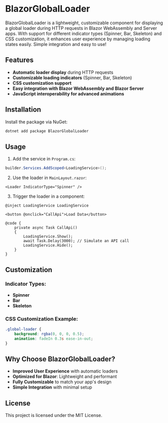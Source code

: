 # BlazorGlobalLoader
 BlazorGlobalLoader is a lightweight, customizable component for displaying a global loader during HTTP requests in Blazor WebAssembly and Server apps. With support for different indicator types (Spinner, Bar, Skeleton) and CSS customization, it enhances user experience by managing loading states easily. Simple integration and easy to use!

## Features

- **Automatic loader display** during HTTP requests
- **Customizable loading indicators** (Spinner, Bar, Skeleton)
- **CSS customization support**
- **Easy integration with Blazor WebAssembly and Blazor Server**
- **JavaScript interoperability for advanced animations**

## Installation

Install the package via NuGet:

```bash
dotnet add package BlazorGlobalLoader
```

## Usage

1. Add the service in `Program.cs`:

```csharp
builder.Services.AddScoped<LoadingService>();
```

2. Use the loader in `MainLayout.razor`:

```razor
<Loader IndicatorType="Spinner" />
```

3. Trigger the loader in a component:

```razor
@inject LoadingService LoadingService

<button @onclick="CallApi">Load Data</button>

@code {
    private async Task CallApi()
    {
        LoadingService.Show();
        await Task.Delay(3000); // Simulate an API call
        LoadingService.Hide();
    }
}
```

## Customization

### Indicator Types:

- **Spinner**
- **Bar**
- **Skeleton**

### CSS Customization Example:

```css
.global-loader {
    background: rgba(0, 0, 0, 0.5);
    animation: fadeIn 0.3s ease-in-out;
}
```

## Why Choose BlazorGlobalLoader?

- **Improved User Experience** with automatic loaders
- **Optimized for Blazor**: Lightweight and performant
- **Fully Customizable** to match your app's design
- **Simple Integration** with minimal setup

## License

This project is licensed under the MIT License.
